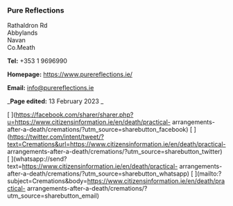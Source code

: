 ###  Pure Reflections

Rathaldron Rd  
Abbylands  
Navan  
Co.Meath

**Tel:** +353 1 9696990

**Homepage:** [ https://www.purereflections.ie/
](https://www.purereflections.ie/)

**Email:** [ info@purereflections.ie ](mailto:info@purereflections.ie)

_**Page edited:** 13 February 2023 _

[
](https://facebook.com/sharer/sharer.php?u=https://www.citizensinformation.ie/en/death/practical-
arrangements-after-a-death/cremations/?utm_source=sharebutton_facebook) [
](https://twitter.com/intent/tweet/?text=Cremations&url=https://www.citizensinformation.ie/en/death/practical-
arrangements-after-a-death/cremations/?utm_source=sharebutton_twitter) [
](whatsapp://send?text=https://www.citizensinformation.ie/en/death/practical-
arrangements-after-a-death/cremations/?utm_source=sharebutton_whatsapp) [
](mailto:?subject=Cremations&body=https://www.citizensinformation.ie/en/death/practical-
arrangements-after-a-death/cremations/?utm_source=sharebutton_email) [
](javascript:void\(0\))
